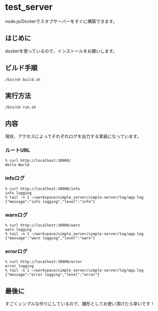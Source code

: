# test_server
node.js/Dockerでスタブサーバーをすぐに構築できます。
## はじめに
dockerを使っているので、インストールをお願いします。

## ビルド手順
```
/bin/sh build.sh
```

## 実行方法
```
/bin/sh run.sh
```

## 内容
現状、アクセスによってそれぞれログを出力する実装になっています。

### ルートURL
```
% curl http://localhost:30000/
Hello World
```

### infoログ
```
% curl http://localhost:30000/info
info logging
% tail -n 1 ~/workspace/simple_server/simple-server/log/app.log
{"message":"info logging","level":"info"}
```

### warnログ
```
% curl http://localhost:30000/warn
warn logging
% tail -n 1 ~/workspace/simple_server/simple-server/log/app.log
{"message":"warn logging","level":"warn"}
```

### errorログ
```
% curl http://localhost:30000/error
error logging
% tail -n 1 ~/workspace/simple_server/simple-server/log/app.log
{"message":"error logging","level":"error"}
```

## 最後に
すごくシンプルな作りにしているので、雛形としてお使い頂けたら幸いです！
